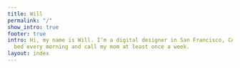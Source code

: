 ```yaml
---
title: Will
permalink: "/"
show_intro: true
footer: true
intro: Hi, my name is Will. I’m a digital designer in San Francisco, CA. I make my
  bed every morning and call my mom at least once a week.
layout: index
---
```

